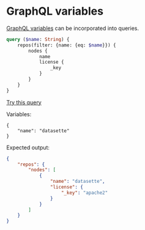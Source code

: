 # GraphQL variables

[GraphQL variables](https://graphql.org/learn/queries/#variables) can be incorporated into queries.

```graphql
query ($name: String) {
    repos(filter: {name: {eq: $name}}) {
        nodes {
            name
            license {
                _key
            }
        }
    }
}
```
[Try this query](https://datasette-graphql-demo.datasette.io/graphql/fixtures?query=%0Aquery%20%28%24name%3A%20String%29%20%7B%0A%20%20%20%20repos%28filter%3A%20%7Bname%3A%20%7Beq%3A%20%24name%7D%7D%29%20%7B%0A%20%20%20%20%20%20%20%20nodes%20%7B%0A%20%20%20%20%20%20%20%20%20%20%20%20name%0A%20%20%20%20%20%20%20%20%20%20%20%20license%20%7B%0A%20%20%20%20%20%20%20%20%20%20%20%20%20%20%20%20_key%0A%20%20%20%20%20%20%20%20%20%20%20%20%7D%0A%20%20%20%20%20%20%20%20%7D%0A%20%20%20%20%7D%0A%7D%0A&variables=%7B%0A%20%20%20%20%22name%22%3A%20%22datasette%22%0A%7D%0A)

Variables:
```json+variables
{
    "name": "datasette"
}
```
Expected output:
```json
{
    "repos": {
        "nodes": [
            {
                "name": "datasette",
                "license": {
                    "_key": "apache2"
                }
            }
        ]
    }
}
```
